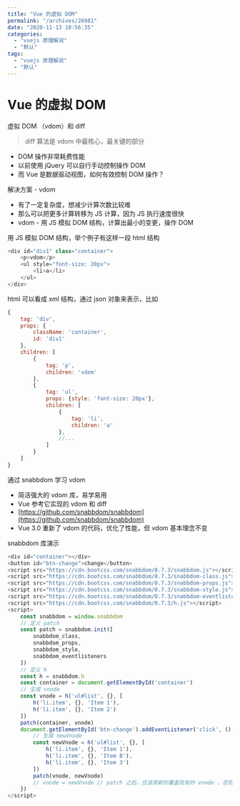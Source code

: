 ```yaml
---
title: "Vue 的虚拟 DOM"
permalink: "/archives/26981"
date: "2020-11-13 10:56:35"
categories: 
  - "vuejs 原理解说"
  - "默认"
tags: 
  - "vuejs 原理解说"
  - "默认"
---
```


# Vue 的虚拟 DOM

虚拟 DOM （vdom）和 diff

> diff 算法是 vdom 中最核心，最关键的部分

- DOM 操作非常耗费性能
- 以前使用 jQuery 可以自行手动控制操作 DOM
- 而 Vue 是数据驱动视图，如何有效控制 DOM 操作？

解决方案 - vdom

- 有了一定复杂度，想减少计算次数比较难
- 那么可以把更多计算转移为 JS 计算，因为 JS 执行速度很快
- vdom - 用 JS 模拟 DOM 结构，计算出最小的变更，操作 DOM

用 JS 模拟 DOM 结构，举个例子有这样一段 html 结构

``` js 
<div id="div1" class="container">
    <p>vdom</p>
    <ul style="font-size: 20px">
        <li>a</li>
    </ul>
</div>
```

html 可以看成 xml 结构，通过 json 对象来表示，比如

``` js 
{
    tag: 'div',
    props: {
        className: 'container',
        id: 'div1'
    },
    children: [
        {
            tag: 'p',
            children: 'vdom'
        },
        {
            tag: 'ul',
            props: {style: 'font-size: 20px'},
            children: [
                {
                    tag: 'li',
                    children: 'a'
                },
                //...
            ]
        }
    ]
}
```

通过 snabbdom 学习 vdom

- 简洁强大的 vdom 库，易学易用
- Vue 参考它实现的 vdom 和 diff
- [https://github.com/snabbdom/snabbdom](https://github.com/snabbdom/snabbdom)
- Vue 3.0 重新了 vdom 的代码，优化了性能，但 vdom 基本理念不变

snabbdom 库演示

``` js 
<div id="container"></div>
<button id="btn-change">change</button>
<script src="https://cdn.bootcss.com/snabbdom/0.7.3/snabbdom.js"></script>
<script src="https://cdn.bootcss.com/snabbdom/0.7.3/snabbdom-class.js"></script>
<script src="https://cdn.bootcss.com/snabbdom/0.7.3/snabbdom-props.js"></script>
<script src="https://cdn.bootcss.com/snabbdom/0.7.3/snabbdom-style.js"></script>
<script src="https://cdn.bootcss.com/snabbdom/0.7.3/snabbdom-eventlisteners.js"></script>
<script src="https://cdn.bootcss.com/snabbdom/0.7.3/h.js"></script>
<script>
    const snabbdom = window.snabbdom
    // 定义 patch
    const patch = snabbdom.init([
        snabbdom_class,
        snabbdom_props,
        snabbdom_style,
        snabbdom_eventlisteners
    ])
    // 定义 h
    const h = snabbdom.h
    const container = document.getElementById('container')
    // 生成 vnode
    const vnode = h('ul#list', {}, [
        h('li.item', {}, 'Item 1'),
        h('li.item', {}, 'Item 2')
    ])
    patch(container, vnode)
    document.getElementById('btn-change').addEventListener('click', () => {
        // 生成 newVnode
        const newVnode = h('ul#list', {}, [
            h('li.item', {}, 'Item 1'),
            h('li.item', {}, 'Item B'),
            h('li.item', {}, 'Item 3')
        ])
        patch(vnode, newVnode)
        // vnode = newVnode // patch 之后，应该用新的覆盖现有的 vnode ，否则每次 change 都是新旧对比
    })
</script>
```
